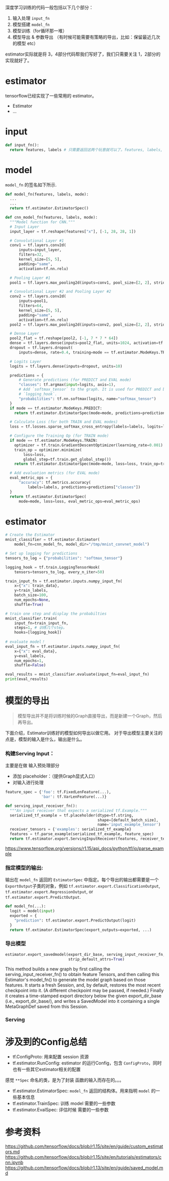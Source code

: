 深度学习训练的代码一般包括以下几个部分：
1. 输入处理 `input_fn`
2. 模型搭建 `model_fn`
3. 模型训练（for循环那一堆）
4. 模型导出 & 参数导出 （有时候可能需要有策略的导出，比如：保留最近几次的模型 etc）

estimator实际就是将 3，4部分代码帮我们写好了，我们只需要关注 1，2部分的实现就好了。

# estimator
tensorflow已经实现了一些常用的 estimator。
* Estimator
* ...

# input
```python
def input_fn():
  return features, labels # 只需要返回这两个玩意就可以了。features, labels, 可以是 Tensor，可以是 list of tensor，可以是 string to tensor dict
```

# model
`model_fn` 的签名如下所示.
```python
def model_fn(features, labels, mode):
  ...
  ...
  return tf.estimator.EstimatorSpec()
```
```python
def cnn_model_fn(features, labels, mode):
  """Model function for CNN."""
  # Input Layer
  input_layer = tf.reshape(features["x"], [-1, 28, 28, 1])

  # Convolutional Layer #1
  conv1 = tf.layers.conv2d(
      inputs=input_layer,
      filters=32,
      kernel_size=[5, 5],
      padding="same",
      activation=tf.nn.relu)

  # Pooling Layer #1
  pool1 = tf.layers.max_pooling2d(inputs=conv1, pool_size=[2, 2], strides=2)

  # Convolutional Layer #2 and Pooling Layer #2
  conv2 = tf.layers.conv2d(
      inputs=pool1,
      filters=64,
      kernel_size=[5, 5],
      padding="same",
      activation=tf.nn.relu)
  pool2 = tf.layers.max_pooling2d(inputs=conv2, pool_size=[2, 2], strides=2)

  # Dense Layer
  pool2_flat = tf.reshape(pool2, [-1, 7 * 7 * 64])
  dense = tf.layers.dense(inputs=pool2_flat, units=1024, activation=tf.nn.relu)
  dropout = tf.layers.dropout(
      inputs=dense, rate=0.4, training=mode == tf.estimator.ModeKeys.TRAIN)

  # Logits Layer
  logits = tf.layers.dense(inputs=dropout, units=10)

  predictions = {
      # Generate predictions (for PREDICT and EVAL mode)
      "classes": tf.argmax(input=logits, axis=1),
      # Add `softmax_tensor` to the graph. It is used for PREDICT and by the
      # `logging_hook`.
      "probabilities": tf.nn.softmax(logits, name="softmax_tensor")
  }
  if mode == tf.estimator.ModeKeys.PREDICT:
    return tf.estimator.EstimatorSpec(mode=mode, predictions=predictions)

  # Calculate Loss (for both TRAIN and EVAL modes)
  loss = tf.losses.sparse_softmax_cross_entropy(labels=labels, logits=logits)

  # Configure the Training Op (for TRAIN mode)
  if mode == tf.estimator.ModeKeys.TRAIN:
    optimizer = tf.train.GradientDescentOptimizer(learning_rate=0.001)
    train_op = optimizer.minimize(
        loss=loss,
        global_step=tf.train.get_global_step())
    return tf.estimator.EstimatorSpec(mode=mode, loss=loss, train_op=train_op)

  # Add evaluation metrics (for EVAL mode)
  eval_metric_ops = {
      "accuracy": tf.metrics.accuracy(
          labels=labels, predictions=predictions["classes"])
  }
  return tf.estimator.EstimatorSpec(
      mode=mode, loss=loss, eval_metric_ops=eval_metric_ops)
```

# estimator
```python
# Create the Estimator
mnist_classifier = tf.estimator.Estimator(
    model_fn=cnn_model_fn, model_dir="/tmp/mnist_convnet_model")

# Set up logging for predictions
tensors_to_log = {"probabilities": "softmax_tensor"}

logging_hook = tf.train.LoggingTensorHook(
    tensors=tensors_to_log, every_n_iter=50)

train_input_fn = tf.estimator.inputs.numpy_input_fn(
    x={"x": train_data},
    y=train_labels,
    batch_size=100,
    num_epochs=None,
    shuffle=True)

# train one step and display the probabilties
mnist_classifier.train(
    input_fn=train_input_fn,
    steps=1, # 训练几个step。
    hooks=[logging_hook])
    
# evaluate model！
eval_input_fn = tf.estimator.inputs.numpy_input_fn(
    x={"x": eval_data},
    y=eval_labels,
    num_epochs=1,
    shuffle=False)

eval_results = mnist_classifier.evaluate(input_fn=eval_input_fn)
print(eval_results)
```

# 模型的导出
> 模型导出并不是将训练时候的Graph直接导出，而是新建一个Graph，然后再导出。

下面介绍，Estimator训练好的模型如何导出以做它用。
对于导出模型主要关注的点是，模型的输入是什么，输出是什么。

### 构建Serving Input：
主要是在做 输入预处理部分
* 添加 placeholder：（提供Graph显式入口）
* 对输入进行处理
```python
feature_spec = {'foo': tf.FixedLenFeature(...),
                'bar': tf.VarLenFeature(...)}

def serving_input_receiver_fn():
  """An input receiver that expects a serialized tf.Example."""
  serialized_tf_example = tf.placeholder(dtype=tf.string,
                                         shape=[default_batch_size],
                                         name='input_example_tensor')
  receiver_tensors = {'examples': serialized_tf_example}
  features = tf.parse_example(serialized_tf_example, feature_spec)
  return tf.estimator.export.ServingInputReceiver(features, receiver_tensors) # 将placeholder 和 模型输入 tensor 打包起来。
```
https://www.tensorflow.org/versions/r1.15/api_docs/python/tf/io/parse_example

### 指定模型的输出: 
输出在 `model_fn` 返回的 `EstimatorSpec` 中指定。每个导出的输出都需要是一个`ExportOutput`子类的对象，例如 `tf.estimator.export.ClassificationOutput`, `tf.estimator.export.RegressionOutput`, or `tf.estimator.export.PredictOutput`.
```python
def model_fn(...):
  logit = model(input)
  exported = {
    "prediction": tf.estimator.export.PredictOutput(logit)
  }
  return tf.extimator.EstimatorSpec(export_outputs=exported, ...)
```
### 导出模型
```python
estimator.export_savedmodel(export_dir_base, serving_input_receiver_fn,
                            strip_default_attrs=True)
```
This method builds a new graph by first calling the serving_input_receiver_fn() to obtain feature Tensors, and then calling this Estimator's model_fn() to generate the model graph based on those features. It starts a fresh Session, and, by default, restores the most recent checkpoint into it. (A different checkpoint may be passed, if needed.) Finally it creates a time-stamped export directory below the given export_dir_base (i.e., export_dir_base/<timestamp>), and writes a SavedModel into it containing a single MetaGraphDef saved from this Session.
  
### Serving

# 涉及到的Config总结

* tf.ConfigProto: 用来配置 session 资源
* tf.estimator.RunConfig: estimator 的运行Config，包含 `ConfigProto`，同时也有一些其它estimator相关的配置

感觉 `**Spec` 命名的类，是为了封装 函数的输入而存在的。。。
* tf.estimator.EstimatorSpec: `model_fn` 返回的结构体。用来指明 `model` 的一些基本信息
* tf.estimator.TrainSpec: 训练 model 需要的一些参数
* tf.estimator.EvalSpec: 评估时候 需要的一些参数


# 参考资料
https://github.com/tensorflow/docs/blob/r1.15/site/en/guide/custom_estimators.md
https://github.com/tensorflow/docs/blob/r1.15/site/en/tutorials/estimators/cnn.ipynb
https://github.com/tensorflow/docs/blob/r1.13/site/en/guide/saved_model.md
